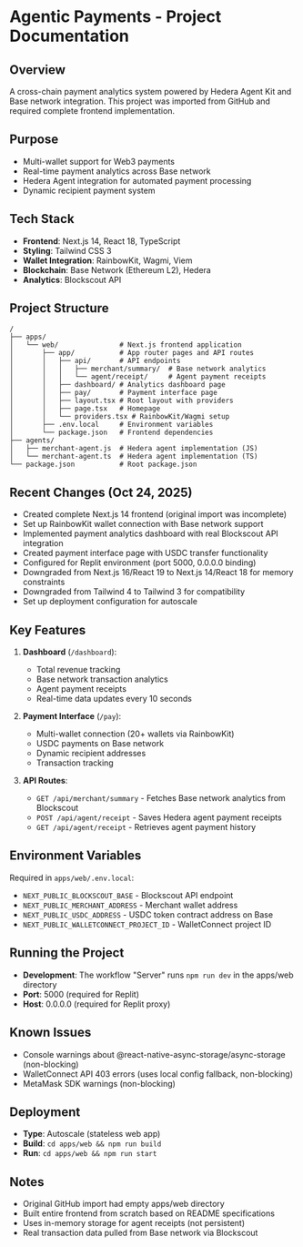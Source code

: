 # Agentic Payments - Project Documentation

## Overview
A cross-chain payment analytics system powered by Hedera Agent Kit and Base network integration. This project was imported from GitHub and required complete frontend implementation.

## Purpose
- Multi-wallet support for Web3 payments
- Real-time payment analytics across Base network
- Hedera Agent integration for automated payment processing
- Dynamic recipient payment system

## Tech Stack
- **Frontend**: Next.js 14, React 18, TypeScript
- **Styling**: Tailwind CSS 3
- **Wallet Integration**: RainbowKit, Wagmi, Viem
- **Blockchain**: Base Network (Ethereum L2), Hedera
- **Analytics**: Blockscout API

## Project Structure
```
/
├── apps/
│   └── web/               # Next.js frontend application
│       ├── app/           # App router pages and API routes
│       │   ├── api/       # API endpoints
│       │   │   ├── merchant/summary/  # Base network analytics
│       │   │   └── agent/receipt/     # Agent payment receipts
│       │   ├── dashboard/ # Analytics dashboard page
│       │   ├── pay/       # Payment interface page
│       │   ├── layout.tsx # Root layout with providers
│       │   ├── page.tsx   # Homepage
│       │   └── providers.tsx # RainbowKit/Wagmi setup
│       ├── .env.local     # Environment variables
│       └── package.json   # Frontend dependencies
├── agents/
│   ├── merchant-agent.js  # Hedera agent implementation (JS)
│   └── merchant-agent.ts  # Hedera agent implementation (TS)
└── package.json           # Root package.json

```

## Recent Changes (Oct 24, 2025)
- Created complete Next.js 14 frontend (original import was incomplete)
- Set up RainbowKit wallet connection with Base network support
- Implemented payment analytics dashboard with real Blockscout API integration
- Created payment interface page with USDC transfer functionality
- Configured for Replit environment (port 5000, 0.0.0.0 binding)
- Downgraded from Next.js 16/React 19 to Next.js 14/React 18 for memory constraints
- Downgraded from Tailwind 4 to Tailwind 3 for compatibility
- Set up deployment configuration for autoscale

## Key Features
1. **Dashboard** (`/dashboard`):
   - Total revenue tracking
   - Base network transaction analytics
   - Agent payment receipts
   - Real-time data updates every 10 seconds

2. **Payment Interface** (`/pay`):
   - Multi-wallet connection (20+ wallets via RainbowKit)
   - USDC payments on Base network
   - Dynamic recipient addresses
   - Transaction tracking

3. **API Routes**:
   - `GET /api/merchant/summary` - Fetches Base network analytics from Blockscout
   - `POST /api/agent/receipt` - Saves Hedera agent payment receipts
   - `GET /api/agent/receipt` - Retrieves agent payment history

## Environment Variables
Required in `apps/web/.env.local`:
- `NEXT_PUBLIC_BLOCKSCOUT_BASE` - Blockscout API endpoint
- `NEXT_PUBLIC_MERCHANT_ADDRESS` - Merchant wallet address
- `NEXT_PUBLIC_USDC_ADDRESS` - USDC token contract address on Base
- `NEXT_PUBLIC_WALLETCONNECT_PROJECT_ID` - WalletConnect project ID

## Running the Project
- **Development**: The workflow "Server" runs `npm run dev` in the apps/web directory
- **Port**: 5000 (required for Replit)
- **Host**: 0.0.0.0 (required for Replit proxy)

## Known Issues
- Console warnings about @react-native-async-storage/async-storage (non-blocking)
- WalletConnect API 403 errors (uses local config fallback, non-blocking)
- MetaMask SDK warnings (non-blocking)

## Deployment
- **Type**: Autoscale (stateless web app)
- **Build**: `cd apps/web && npm run build`
- **Run**: `cd apps/web && npm run start`

## Notes
- Original GitHub import had empty apps/web directory
- Built entire frontend from scratch based on README specifications
- Uses in-memory storage for agent receipts (not persistent)
- Real transaction data pulled from Base network via Blockscout
